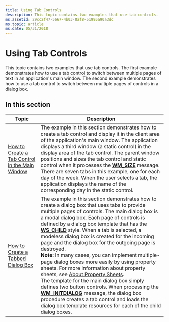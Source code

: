 ```yaml
---
title: Using Tab Controls
description: This topic contains two examples that use tab controls.
ms.assetid: 29cc2f47-5667-4b03-8af8-51995a90a3dc
ms.topic: article
ms.date: 05/31/2018
---
```


# Using Tab Controls

This topic contains two examples that use tab controls. The first example demonstrates how to use a tab control to switch between multiple pages of text in an application's main window. The second example demonstrates how to use a tab control to switch between multiple pages of controls in a dialog box.

## In this section




| Topic | Description | 
|-------|-------------|
| <a href="create-a-tab-control-in-the-main-window.md">How to Create a Tab Control in the Main Window</a><br /> | The example in this section demonstrates how to create a tab control and display it in the client area of the application's main window. The application displays a third window (a static control) in the display area of the tab control. The parent window positions and sizes the tab control and static control when it processes the <a href="/windows/desktop/winmsg/wm-size"><strong>WM_SIZE</strong></a> message. <br /> There are seven tabs in this example, one for each day of the week. When the user selects a tab, the application displays the name of the corresponding day in the static control. <br /> | 
| [How to Create a Tabbed Dialog Box](create-a-tabbed-dialog-box.md)<br> | The example in this section demonstrates how to create a dialog box that uses tabs to provide multiple pages of controls. The main dialog box is a modal dialog box. Each page of controls is defined by a dialog box template that has the [**WS_CHILD**](/windows/desktop/winmsg/window-styles) style. When a tab is selected, a modeless dialog box is created for the incoming page and the dialog box for the outgoing page is destroyed. <br> **Note:** In many cases, you can implement multiple-page dialog boxes more easily by using property sheets. For more information about property sheets, see [About Property Sheets](property-sheets.md).<br> The template for the main dialog box simply defines two button controls. When processing the [**WM_INITDIALOG**](/windows/desktop/dlgbox/wm-initdialog) message, the dialog box procedure creates a tab control and loads the dialog box template resources for each of the child dialog boxes. <br> | 




 

